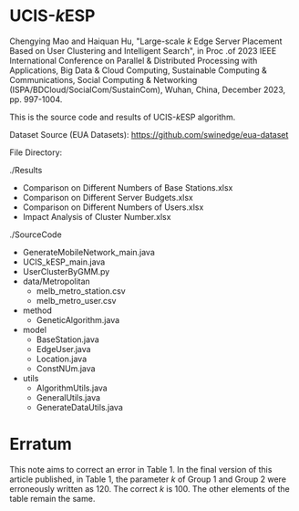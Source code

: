 # UCIS-*k*ESP

Chengying Mao and Haiquan Hu, "Large-scale *k* Edge Server Placement Based on User Clustering and Intelligent Search", in Proc .of 2023 IEEE International Conference on Parallel & Distributed Processing with Applications, Big Data & Cloud Computing, Sustainable Computing & Communications, Social Computing & Networking (ISPA/BDCloud/SocialCom/SustainCom), Wuhan, China, December 2023, pp. 997-1004.

This is the source code and results of UCIS-*k*ESP algorithm.

Dataset Source (EUA Datasets): <https://github.com/swinedge/eua-dataset>

File Directory:

./Results
- Comparison on Different Numbers of Base Stations.xlsx
- Comparison on Different Server Budgets.xlsx
- Comparison on Different Numbers of Users.xlsx
- Impact Analysis of Cluster Number.xlsx

./SourceCode
- GenerateMobileNetwork_main.java
- UCIS_kESP_main.java
- UserClusterByGMM.py
- data/Metropolitan
  - melb_metro_station.csv
  - melb_metro_user.csv
- method
  - GeneticAlgorithm.java
- model
  - BaseStation.java
  - EdgeUser.java
  - Location.java
  - ConstNUm.java
- utils
  - AlgorithmUtils.java
  - GeneralUtils.java
  - GenerateDataUtils.java

# Erratum
This note aims to correct an error in Table 1. In the final version of this article published, in Table 1, the parameter *k* of Group 1 and Group 2 were erroneously written as 120. The correct *k* is 100. The other elements of the table remain the same.
